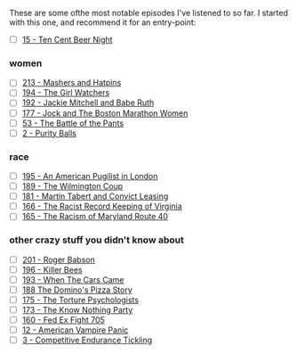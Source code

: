These are some ofthe most notable episodes I've listened to so far.  I started with this one, and recommend it for an entry-point:

- [ ] [15 - Ten Cent Beer Night](http://thedollop.libsyn.com/ten-cent-beer-night)

### women
- [ ] [213 - Mashers and Hatpins](http://thedollop.libsyn.com/213-mashers-and-hatpins)
- [ ] [194 - The Girl Watchers](http://thedollop.libsyn.com/194-the-girl-watchers)
- [ ] [192 - Jackie Mitchell and Babe Ruth](http://thedollop.libsyn.com/192-jackie-mitchell-and-babe-ruth)
- [ ] [177 - Jock and The Boston Marathon Women](http://thedollop.libsyn.com/177-jock-and-the-boston-marathon-women)
- [ ] [53 - The Battle of the Pants](http://thedollop.libsyn.com/53-battle-of-the-pants)
- [ ] [2 - Purity Balls](http://thedollop.libsyn.com/dollop-vii-purity-balls)

### race
- [ ] [195 - An American Pugilist in London](http://thedollop.libsyn.com/195-an-american-pugilist-in-london)
- [ ] [189 - The Wilmington Coup](http://thedollop.libsyn.com/189-the-wilmington-coup)
- [ ] [181 - Martin Tabert and Convict Leasing](http://thedollop.libsyn.com/181-martin-tabert-and-convict-leasing)
- [ ] [166 - The Racist Record Keeping of Virginia](http://thedollop.libsyn.com/166-the-racist-record-keeping-of-virginia)
- [ ] [165 - The Racism of Maryland Route 40](http://thedollop.libsyn.com/165-the-racism-of-maryland-route-40)

### other crazy stuff you didn't know about
- [ ] [201 - Roger Babson](http://thedollop.libsyn.com/201-roger-babsons-fight)
- [ ] [196 - Killer Bees](http://thedollop.libsyn.com/196-killer-bees)
- [ ] [193 - When The Cars Came](http://thedollop.libsyn.com/193-when-the-cars-came)
- [ ] [188 The Domino's Pizza Story](http://thedollop.libsyn.com/188-the-dominos-pizza-story)
- [ ] [175 - The Torture Psychologists](http://thedollop.libsyn.com/175-the-torture-psychologists)
- [ ] [173 - The Know Nothing Party](http://thedollop.libsyn.com/173-the-know-nothing-party)
- [ ] [160 - Fed Ex Fight 705](http://thedollop.libsyn.com/160-fed-ex-fight-705)
- [ ] [12 - American Vampire Panic](http://thedollop.libsyn.com/the-dollop-xii-american-vampire-panic)
- [ ] [3 - Competitive Endurance Tickling](http://thedollop.libsyn.com/dollop-viii-competitive-extreme-tickling)
